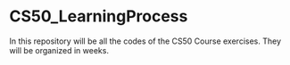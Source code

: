 # CS50_LearningProcess

In this repository will be all the codes of the CS50 Course exercises. They will be organized in weeks. 
